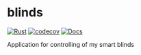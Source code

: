 # blinds

[![Rust](https://github.com/dmweis/blinds/workflows/Rust/badge.svg)](https://github.com/dmweis/blinds/actions)
[![codecov](https://codecov.io/gh/dmweis/blinds/branch/main/graph/badge.svg)](https://codecov.io/gh/dmweis/blinds)
[![Docs](https://img.shields.io/badge/-docs-brightgreen)](https://davidweis.dev/blinds/blinds/)

Application for controlling of my smart blinds
